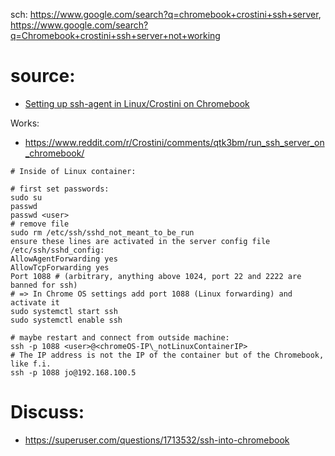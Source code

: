 sch: https://www.google.com/search?q=chromebook+crostini+ssh+server, https://www.google.com/search?q=Chromebook+crostini+ssh+server+not+working

# source:
- [Setting up ssh-agent in Linux/Crostini on Chromebook](https://gist.github.com/parsley42/f1871360204bb55c3d69f10ec05f5cee)

Works:
- https://www.reddit.com/r/Crostini/comments/qtk3bm/run_ssh_server_on_chromebook/

```
# Inside of Linux container:

# first set passwords:
sudo su
passwd
passwd <user>
# remove file
sudo rm /etc/ssh/sshd_not_meant_to_be_run
ensure these lines are activated in the server config file /etc/ssh/sshd_config:
AllowAgentForwarding yes
AllowTcpForwarding yes
Port 1088 # (arbitrary, anything above 1024, port 22 and 2222 are banned for ssh)
# => In Chrome OS settings add port 1088 (Linux forwarding) and activate it
sudo systemctl start ssh
sudo systemctl enable ssh

# maybe restart and connect from outside machine:
ssh -p 1088 <user>@<chromeOS-IP\_notLinuxContainerIP>
# The IP address is not the IP of the container but of the Chromebook, like f.i.
ssh -p 1088 jo@192.168.100.5
```

# Discuss:
- https://superuser.com/questions/1713532/ssh-into-chromebook
